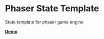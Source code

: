 Phaser State Template
=====================

State template for phaser game engine

[**Demo**](#http://yavuzyildirim.com/phaser-state-template/)
